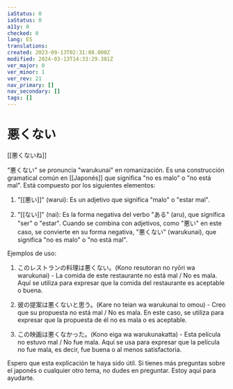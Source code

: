 ```yaml
---
iaStatus: 0
iaStatus: 0
a11y: 0
checked: 0
lang: ES
translations: 
created: 2023-09-13T02:31:08.000Z
modified: 2024-03-13T14:33:29.381Z
ver_major: 0
ver_minor: 1
ver_rev: 21
nav_primary: []
nav_secondary: []
tags: []
---
```

# 悪くない
[[悪くないね]]

"悪くない" se pronuncia "warukunai" en romanización. Es una construcción gramatical común en [[Japonés]] que significa "no es malo" o "no está mal". Está compuesto por los siguientes elementos:

1. "[[悪い]]" (warui): Es un adjetivo que significa "malo" o "estar mal".
    
2. "[[ない]]" (nai): Es la forma negativa del verbo "ある" (aru), que significa "ser" o "estar". Cuando se combina con adjetivos, como "悪い" en este caso, se convierte en su forma negativa, "悪くない" (warukunai), que significa "no es malo" o "no está mal".
    

Ejemplos de uso:

1. このレストランの料理は悪くない。(Kono resutoran no ryōri wa warukunai) - La comida de este restaurante no está mal / No es mala. Aquí se utiliza para expresar que la comida del restaurante es aceptable o buena.
    
2. 彼の提案は悪くないと思う。(Kare no teian wa warukunai to omou) - Creo que su propuesta no está mal / No es mala. En este caso, se utiliza para expresar que la propuesta de él no es mala o es aceptable.
    
3. この映画は悪くなかった。(Kono eiga wa warukunakatta) - Esta película no estuvo mal / No fue mala. Aquí se usa para expresar que la película no fue mala, es decir, fue buena o al menos satisfactoria.
    

Espero que esta explicación te haya sido útil. Si tienes más preguntas sobre el japonés o cualquier otro tema, no dudes en preguntar. Estoy aquí para ayudarte.